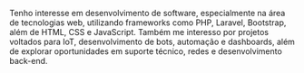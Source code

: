 Tenho interesse em desenvolvimento de software, especialmente na área de tecnologias web, utilizando frameworks como PHP, Laravel, Bootstrap, além de HTML, CSS e JavaScript. Também me interesso por projetos voltados para IoT, desenvolvimento de bots, automação e dashboards, além de explorar oportunidades em suporte técnico, redes e desenvolvimento back-end.